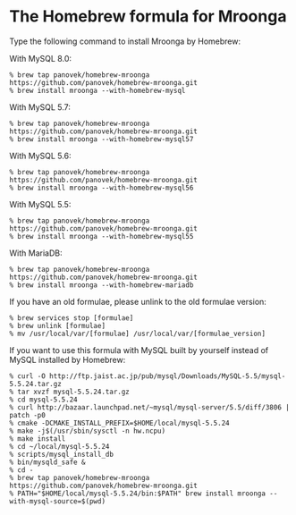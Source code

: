 # The Homebrew formula for Mroonga

Type the following command to install Mroonga by Homebrew:

With MySQL 8.0:

    % brew tap panovek/homebrew-mroonga https://github.com/panovek/homebrew-mroonga.git
    % brew install mroonga --with-homebrew-mysql

With MySQL 5.7:

    % brew tap panovek/homebrew-mroonga https://github.com/panovek/homebrew-mroonga.git
    % brew install mroonga --with-homebrew-mysql57

With MySQL 5.6:

    % brew tap panovek/homebrew-mroonga https://github.com/panovek/homebrew-mroonga.git
    % brew install mroonga --with-homebrew-mysql56

With MySQL 5.5:

    % brew tap panovek/homebrew-mroonga https://github.com/panovek/homebrew-mroonga.git
    % brew install mroonga --with-homebrew-mysql55

With MariaDB:

    % brew tap panovek/homebrew-mroonga https://github.com/panovek/homebrew-mroonga.git
    % brew install mroonga --with-homebrew-mariadb

If you have an old formulae, please unlink to the old formulae version:

    % brew services stop [formulae]
    % brew unlink [formulae]
    % mv /usr/local/var/[formulae] /usr/local/var/[formulae_version]

If you want to use this formula with MySQL built by yourself instead of MySQL installed by Homebrew:

    % curl -O http://ftp.jaist.ac.jp/pub/mysql/Downloads/MySQL-5.5/mysql-5.5.24.tar.gz
    % tar xvzf mysql-5.5.24.tar.gz
    % cd mysql-5.5.24
    % curl http://bazaar.launchpad.net/~mysql/mysql-server/5.5/diff/3806 | patch -p0
    % cmake -DCMAKE_INSTALL_PREFIX=$HOME/local/mysql-5.5.24
    % make -j$(/usr/sbin/sysctl -n hw.ncpu)
    % make install
    % cd ~/local/mysql-5.5.24
    % scripts/mysql_install_db
    % bin/mysqld_safe &
    % cd -
    % brew tap panovek/homebrew-mroonga https://github.com/panovek/homebrew-mroonga.git
    % PATH="$HOME/local/mysql-5.5.24/bin:$PATH" brew install mroonga --with-mysql-source=$(pwd)
